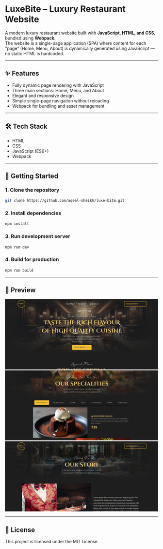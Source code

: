 # LuxeBite – Luxury Restaurant Website

A modern luxury restaurant website built with **JavaScript, HTML, and CSS**, bundled using **Webpack**.  
The website is a single-page application (SPA) where content for each "page" (Home, Menu, About) is dynamically generated using JavaScript — no static HTML is hardcoded.

---

## ✨ Features
- Fully dynamic page rendering with JavaScript  
- Three main sections: Home, Menu, and About 
- Elegant and responsive design  
- Simple single-page navigation without reloading  
- Webpack for bundling and asset management  

---

## 🛠️ Tech Stack
- HTML  
- CSS  
- JavaScript (ES6+)  
- Webpack  

---

## 🚀 Getting Started

### 1. Clone the repository
```bash
git clone https://github.com/aqeel-sheikh/luxe-bite.git
````

### 2. Install dependencies

```bash
npm install
```

### 3. Run development server

```bash
npm run dev
```

### 4. Build for production

```bash
npm run build
```

---

## 📸 Preview

 ![Home](./screenshots/screenshot1.png)
 ![Menu](./screenshots/screenshot2.png)
 ![About](./screenshots/screenshot3.png)

---

## 📜 License

This project is licensed under the MIT License.
